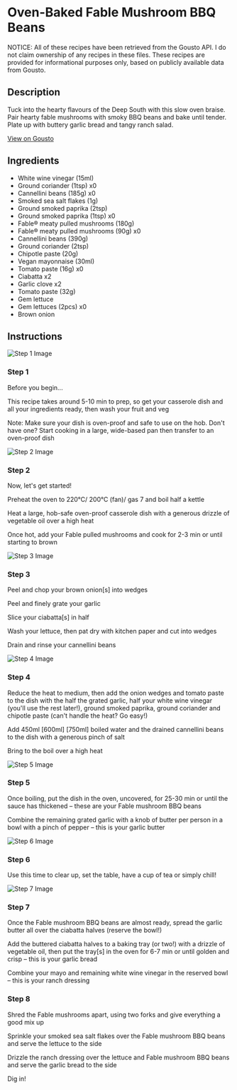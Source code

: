 # Oven-Baked Fable Mushroom BBQ Beans

NOTICE: All of these recipes have been retrieved from the Gousto API. I do not claim ownership of any recipes in these files. These recipes are provided for informational purposes only, based on publicly available data from Gousto.

## Description

Tuck into the hearty flavours of the Deep South with this slow oven braise. Pair hearty fable mushrooms with smoky BBQ beans and bake until tender. Plate up with buttery garlic bread and tangy ranch salad. 

[View on Gousto](https://www.gousto.co.uk/recipes/cookbook/oven-baked-fable-mushroom-bbq-beans-with-garlic-bread)

## Ingredients

- White wine vinegar (15ml)
- Ground coriander (1tsp) x0
- Cannellini beans (185g) x0
- Smoked sea salt flakes (1g)
- Ground smoked paprika (2tsp)
- Ground smoked paprika (1tsp) x0
- Fable® meaty pulled mushrooms (180g)
- Fable® meaty pulled mushrooms (90g) x0
- Cannellini beans (390g)
- Ground coriander (2tsp)
- Chipotle paste (20g)
- Vegan mayonnaise (30ml)
- Tomato paste (16g) x0
- Ciabatta x2
- Garlic clove x2
- Tomato paste (32g)
- Gem lettuce
- Gem lettuces (2pcs) x0
- Brown onion

## Instructions

![Step 1 Image](https://production-media.gousto.co.uk/cms/recipe-step-image/Admin10mm-Step-1-1664293836356-x200.jpg)

### Step 1

Before you begin...

This recipe takes around 5-10 min to prep, so get your casserole dish and all your ingredients ready, then wash your fruit and veg

Note: Make sure your dish is oven-proof and safe to use on the hob. Don't have one? Start cooking in a large, wide-based pan then transfer to an oven-proof dish

![Step 2 Image](https://production-media.gousto.co.uk/cms/recipe-step-image/step-2-1664293842989-x200.jpg)

### Step 2

Now, let's get started!

Preheat the oven to 220°C/ 200°C (fan)/ gas 7 and boil half a kettle

Heat a large, hob-safe oven-proof casserole dish with a generous drizzle of vegetable oil over a high heat

Once hot, add your Fable pulled mushrooms and cook for 2-3 min or until starting to brown

![Step 3 Image](https://production-media.gousto.co.uk/cms/recipe-step-image/step-3-1664293846969-x200.jpg)

### Step 3

Peel and chop your brown onion[s] into wedges

Peel and finely grate your garlic

Slice your ciabatta[s] in half

Wash your lettuce, then pat dry with kitchen paper and cut into wedges

Drain and rinse your cannellini beans

![Step 4 Image](https://production-media.gousto.co.uk/cms/recipe-step-image/step-4-1664293850225-x200.jpg)

### Step 4

Reduce the heat to medium, then add the onion wedges and tomato paste to the dish with the half the grated garlic, half your white wine vinegar (you'll use the rest later!), ground smoked paprika, ground coriander and chipotle paste (can't handle the heat? Go easy!)

Add 450ml <span class="text-purple">[600ml]</span> <span class="text-danger">[750ml]</span> boiled water and the drained cannellini beans to the dish with a generous pinch of salt

Bring to the boil over a high heat

![Step 5 Image](https://production-media.gousto.co.uk/cms/recipe-step-image/step-5-1664293853943-x200.jpg)

### Step 5

Once boiling, put the dish in the oven, uncovered, for 25-30 min or until the sauce has thickened – these are your Fable mushroom BBQ beans

Combine the remaining grated garlic with a<span class="text-danger"> </span>knob of butter per person in a bowl with a pinch of pepper – this is your garlic butter

![Step 6 Image](https://production-media.gousto.co.uk/cms/recipe-step-image/step-6-1664293857131-x200.jpg)

### Step 6

Use this time to clear up, set the table, have a cup of tea or simply chill!

![Step 7 Image](https://production-media.gousto.co.uk/cms/recipe-step-image/step-7-1664293862585-x200.jpg)

### Step 7

Once the Fable mushroom BBQ beans are almost ready, spread the garlic butter all over the ciabatta halves (reserve the bowl!)

Add the buttered ciabatta halves to a baking tray (or two!) with a drizzle of vegetable oil, then put the tray[s] in the oven for 6-7 min or until golden and crisp – this is your garlic bread

Combine your mayo and remaining white wine vinegar in the reserved bowl – this is your ranch dressing

### Step 8

Shred the Fable mushrooms apart, using two forks and give everything a good mix up

Sprinkle your smoked sea salt flakes over the Fable mushroom BBQ beans and serve the lettuce to the side

Drizzle the ranch dressing over the lettuce and Fable mushroom BBQ beans and serve the garlic bread to the side

Dig in!

